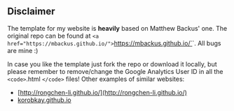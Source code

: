 ## Disclaimer

The template for my website is **heavily** based on Matthew Backus' one. The original repo can be found at `<a href="https://mbackus.github.io/">`https://mbackus.github.io/`</a>`. All bugs are mine :)

In case you like the template just fork the repo or download it locally, but please remember to remove/change the Google Analytics User ID in all the `<code>`.html `</code>` files! Other examples of similar websites:

* [http://rongchen-li.github.io/](http://rongchen-li.github.io/)
* [korobkay.github.io](korobkay.github.io)
